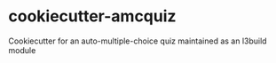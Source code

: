 # cookiecutter-amcquiz
Cookiecutter for an auto-multiple-choice quiz maintained as an l3build module
